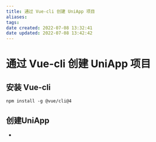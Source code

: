 ```yaml
---
title: 通过 Vue-cli 创建 UniApp 项目
aliases: 
tags: 
date created: 2022-07-08 13:32:41
date updated: 2022-07-08 13:42:42
---
```


# 通过 Vue-cli 创建 UniApp 项目

## 安装 Vue-cli

```` shell
npm install -g @vue/cli@4
````

## 创建UniApp

- 